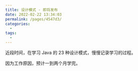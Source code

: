 ```yaml
---
title: 设计模式 - 即将发布
date: 2022-02-22 13:34:03
permalink: /pages/4547d3/
categories:
  - 
tags:
  - 
---
```


近段时间，在学习 Java 的 23 种设计模式，慢慢记录学习的过程。

因为工作原因，预计一到两个月学完。